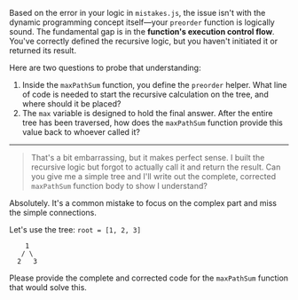 Based on the error in your logic in `mistakes.js`, the issue isn't with the dynamic programming concept itself—your `preorder` function is logically sound. The fundamental gap is in the **function's execution control flow**. You've correctly defined the recursive logic, but you haven't initiated it or returned its result.

Here are two questions to probe that understanding:

1.  Inside the `maxPathSum` function, you define the `preorder` helper. What line of code is needed to start the recursive calculation on the tree, and where should it be placed?
2.  The `max` variable is designed to hold the final answer. After the entire tree has been traversed, how does the `maxPathSum` function provide this value back to whoever called it?

---
> That's a bit embarrassing, but it makes perfect sense. I built the recursive logic but forgot to actually call it and return the result. Can you give me a simple tree and I'll write out the complete, corrected `maxPathSum` function body to show I understand?

Absolutely. It's a common mistake to focus on the complex part and miss the simple connections.

Let's use the tree: `root = [1, 2, 3]`

```
    1
   / \
  2   3
```

Please provide the complete and corrected code for the `maxPathSum` function that would solve this.